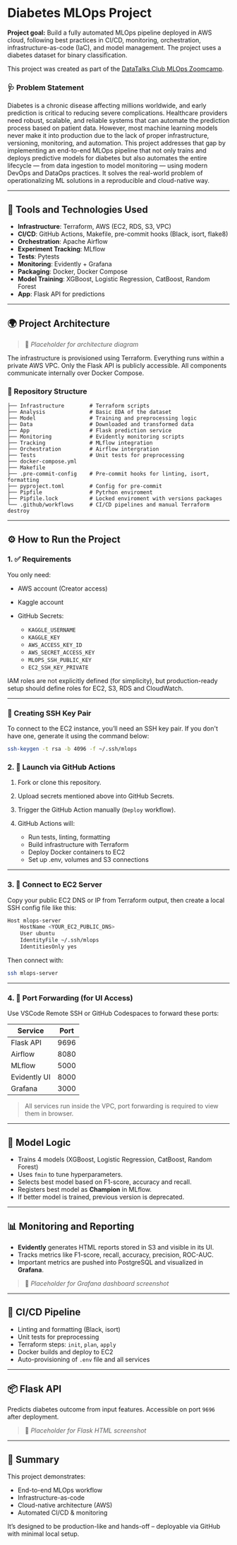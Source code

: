 # Diabetes MLOps Project

**Project goal:** Build a fully automated MLOps pipeline deployed in AWS cloud, following best practices in CI/CD, monitoring, orchestration, infrastructure-as-code (IaC), and model management. The project uses a diabetes dataset for binary classification.

This project was created as part of the [DataTalks Club MLOps Zoomcamp](https://github.com/DataTalksClub/mlops-zoomcamp).

### 🩺 Problem Statement

Diabetes is a chronic disease affecting millions worldwide, and early prediction is critical to reducing severe complications. Healthcare providers need robust, scalable, and reliable systems that can automate the prediction process based on patient data. However, most machine learning models never make it into production due to the lack of proper infrastructure, versioning, monitoring, and automation. This project addresses that gap by implementing an end-to-end MLOps pipeline that not only trains and deploys predictive models for diabetes but also automates the entire lifecycle — from data ingestion to model monitoring — using modern DevOps and DataOps practices. It solves the real-world problem of operationalizing ML solutions in a reproducible and cloud-native way.

---

## 🔧 Tools and Technologies Used

* **Infrastructure**: Terraform, AWS (EC2, RDS, S3, VPC)
* **CI/CD**: GitHub Actions, Makefile, pre-commit hooks (Black, isort, flake8)
* **Orchestration**: Apache Airflow
* **Experiment Tracking**: MLflow
* **Tests**: Pytests
* **Monitoring**: Evidently + Grafana
* **Packaging**: Docker, Docker Compose
* **Model Training**: XGBoost, Logistic Regression, CatBoost, Random Forest
* **App**: Flask API for predictions

---

## 🌍 Project Architecture

> 📌 *Placeholder for architecture diagram*

The infrastructure is provisioned using Terraform. Everything runs within a private AWS VPC. Only the Flask API is publicly accessible. All components communicate internally over Docker Compose.

### 📁 Repository Structure

```
├── Infrastructure        # Terraform scripts
├── Analysis              # Basic EDA of the dataset
├── Model                 # Training and preprocessing logic
├── Data                  # Downloaded and transformed data
├── App                   # Flask prediction service
├── Monitoring            # Evidently monitoring scripts
├── Tracking              # MLflow integration
├── Orchestration         # Airflow intergration
├── Tests                 # Unit tests for preprocessing
├── docker-compose.yml
├── Makefile
├── .pre-commit-config    # Pre-commit hooks for linting, isort, formatting
├── pyproject.toml        # Config for pre-commit
├── Pipfile               # Pytrhon enviroment
├── Pipfile.lock          # Locked enviroment with versions packages
└── .github/workflows     # CI/CD pipelines and manual Terraform destroy
```

---

## ⚙️ How to Run the Project

### 1. ✅ Requirements

You only need:

* AWS account (Creator access)
* Kaggle account
* GitHub Secrets:

  * `KAGGLE_USERNAME`
  * `KAGGLE_KEY`
  * `AWS_ACCESS_KEY_ID`
  * `AWS_SECRET_ACCESS_KEY`
  * `MLOPS_SSH_PUBLIC_KEY`
  * `EC2_SSH_KEY_PRIVATE`

IAM roles are not explicitly defined (for simplicity), but production-ready setup should define roles for EC2, S3, RDS and CloudWatch.

---

### 🔑 Creating SSH Key Pair

To connect to the EC2 instance, you’ll need an SSH key pair. If you don't have one, generate it using the command below:

```bash
ssh-keygen -t rsa -b 4096 -f ~/.ssh/mlops
```

### 2. 🚀 Launch via GitHub Actions

1. Fork or clone this repository.
2. Upload secrets mentioned above into GitHub Secrets.
3. Trigger the GitHub Action manually (`Deploy` workflow).
4. GitHub Actions will:

   * Run tests, linting, formatting
   * Build infrastructure with Terraform
   * Deploy Docker containers to EC2
   * Set up .env, volumes and S3 connections

---

### 3. 🔐 Connect to EC2 Server

Copy your public EC2 DNS or IP from Terraform output, then create a local SSH config file like this:

```bash
Host mlops-server
    HostName <YOUR_EC2_PUBLIC_DNS>
    User ubuntu
    IdentityFile ~/.ssh/mlops
    IdentitiesOnly yes
```

Then connect with:

```bash
ssh mlops-server
```

---

### 4. 🔄 Port Forwarding (for UI Access)

Use VSCode Remote SSH or GitHub Codespaces to forward these ports:

| Service      | Port |
| ------------ | ---- |
| Flask API    | 9696 |
| Airflow      | 8080 |
| MLflow       | 5000 |
| Evidently UI | 8000 |
| Grafana      | 3000 |

> All services run inside the VPC, port forwarding is required to view them in browser.

---

## 🤖 Model Logic

* Trains 4 models (XGBoost, Logistic Regression, CatBoost, Random Forest)
* Uses `fmin` to tune hyperparameters.
* Selects best model based on F1-score, accuracy and recall.
* Registers best model as **Champion** in MLflow.
* If better model is trained, previous version is deprecated.

---

## 📊 Monitoring and Reporting

* **Evidently** generates HTML reports stored in S3 and visible in its UI.
* Tracks metrics like F1-score, recall, accuracy, precision, ROC-AUC.
* Important metrics are pushed into PostgreSQL and visualized in **Grafana**.

> 📌 *Placeholder for Grafana dashboard screenshot*

---

## 🧪 CI/CD Pipeline

* Linting and formatting (Black, isort)
* Unit tests for preprocessing
* Terraform steps: `init`, `plan`, `apply`
* Docker builds and deploy to EC2
* Auto-provisioning of `.env` file and all services

---

## 📦 Flask API

Predicts diabetes outcome from input features. Accessible on port `9696` after deployment.

> 📌 *Placeholder for Flask HTML screenshot*

---

## 📣 Summary

This project demonstrates:

* End-to-end MLOps workflow
* Infrastructure-as-code
* Cloud-native architecture (AWS)
* Automated CI/CD & monitoring

It’s designed to be production-like and hands-off – deployable via GitHub with minimal local setup.

